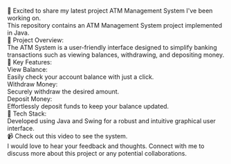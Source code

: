 🚀 Excited to share my latest project ATM Management System I've been working on. <br>
    This repository contains an ATM Management System project implemented in Java.<br>
🔹 Project Overview: <br>The ATM System is a user-friendly interface designed to simplify banking transactions such as viewing balances, withdrawing, and depositing money. <br>
🔹 Key Features: <br>
View Balance:<br> Easily check your account balance with just a click. <br>
Withdraw Money:<br> Securely withdraw the desired amount. <br>
Deposit Money: <br> Effortlessly deposit funds to keep your balance updated. <br>
🔹 Tech Stack:  <br>
Developed using Java and Swing for a robust and intuitive graphical user interface. <br>
📹 Check out this video to see the system. <br>
I would love to hear your feedback and thoughts. Connect with me to discuss more about this project or any potential collaborations. <br>